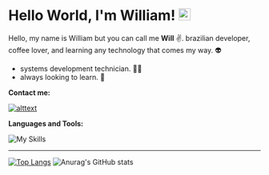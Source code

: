 
<h1>Hello World, I'm William!  <img src="https://github.com/TheDudeThatCode/TheDudeThatCode/blob/master/Assets/Earth.gif" width="24px"></h1>

Hello, my name is William but you can call me **Will** :v:. 
brazilian developer, coffee lover, and learning any technology that comes my way. 👽
* systems development technician. 👩‍🎓 
* always looking to learn. 💫 


**Contact me:**

[![alttext](https://img.shields.io/badge/LinkedIn-0077B5?style=for-the-badge&logo=linkedin&logoColor=black`)](https://www.linkedin.com/in/williamjunqueira42/)

**Languages ​​and Tools:**


![My Skills](https://skillicons.dev/icons?i=py,js,flask,git,github)

-------------
[![Top Langs](https://github-readme-stats.vercel.app/api/top-langs/?username=williamjunqueira42&layout=compact)](https://github.com/anuraghazra/github-readme-stats)  ![Anurag's GitHub stats](https://github-readme-stats.vercel.app/api?username=williamjunqueira42&show_icons=true&theme=black)
